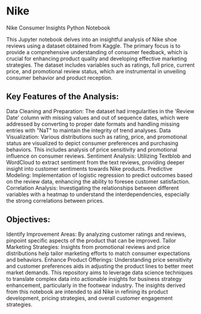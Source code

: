 # Nike
Nike Consumer Insights Python Notebook

This Jupyter notebook delves into an insightful analysis of Nike shoe reviews using a dataset obtained from Kaggle. The primary focus is to provide a comprehensive understanding of consumer feedback, which is crucial for enhancing product quality and developing effective marketing strategies. The dataset includes variables such as ratings, full price, current price, and promotional review status, which are instrumental in unveiling consumer behavior and product reception.

## Key Features of the Analysis:

Data Cleaning and Preparation: The dataset had irregularities in the 'Review Date' column with missing values and out of sequence dates, which were addressed by converting to proper date formats and handling missing entries with "NaT" to maintain the integrity of trend analyses.
Data Visualization: Various distributions such as rating, price, and promotional status are visualized to depict consumer preferences and purchasing behaviors. This includes analysis of price sensitivity and promotional influence on consumer reviews.
Sentiment Analysis: Utilizing Textblob and WordCloud to extract sentiment from the text reviews, providing deeper insight into customer sentiments towards Nike products.
Predictive Modeling: Implementation of logistic regression to predict outcomes based on the review data, enhancing the ability to foresee customer satisfaction.
Correlation Analysis: Investigating the relationships between different variables with a heatmap to understand the interdependencies, especially the strong correlations between prices.


## Objectives:

Identify Improvement Areas: By analyzing customer ratings and reviews, pinpoint specific aspects of the product that can be improved.
Tailor Marketing Strategies: Insights from promotional reviews and price distributions help tailor marketing efforts to match consumer expectations and behaviors.
Enhance Product Offerings: Understanding price sensitivity and customer preferences aids in adjusting the product lines to better meet market demands.
This repository aims to leverage data science techniques to translate complex data into actionable insights for business strategy enhancement, particularly in the footwear industry. The insights derived from this notebook are intended to aid Nike in refining its product development, pricing strategies, and overall customer engagement strategies.
